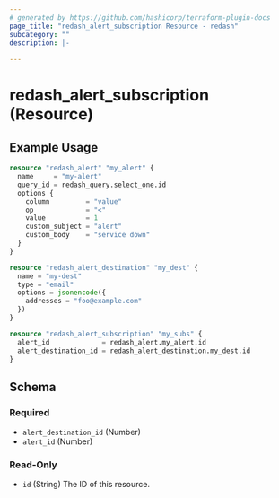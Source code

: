 ```yaml
---
# generated by https://github.com/hashicorp/terraform-plugin-docs
page_title: "redash_alert_subscription Resource - redash"
subcategory: ""
description: |-
  
---
```


# redash_alert_subscription (Resource)



## Example Usage

```terraform
resource "redash_alert" "my_alert" {
  name     = "my-alert"
  query_id = redash_query.select_one.id
  options {
    column         = "value"
    op             = "<"
    value          = 1
    custom_subject = "alert"
    custom_body    = "service down"
  }
}

resource "redash_alert_destination" "my_dest" {
  name = "my-dest"
  type = "email"
  options = jsonencode({
    addresses = "foo@example.com"
  })
}

resource "redash_alert_subscription" "my_subs" {
  alert_id             = redash_alert.my_alert.id
  alert_destination_id = redash_alert_destination.my_dest.id
}
```

<!-- schema generated by tfplugindocs -->
## Schema

### Required

- `alert_destination_id` (Number)
- `alert_id` (Number)

### Read-Only

- `id` (String) The ID of this resource.


